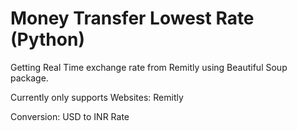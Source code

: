 # Money Transfer Lowest Rate (Python)

Getting Real Time exchange rate from Remitly using Beautiful Soup package.

Currently only supports Websites:
Remitly

Conversion:
USD to INR Rate

